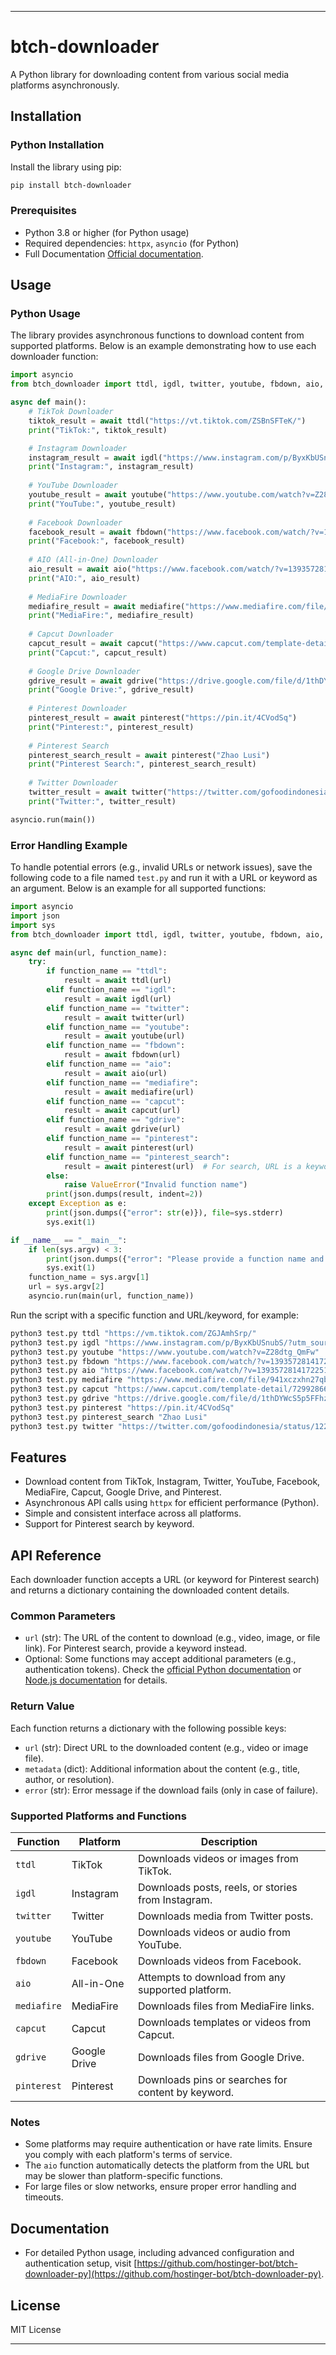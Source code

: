 ---

# btch-downloader

A Python library for downloading content from various social media platforms asynchronously.

## Installation

### Python Installation
Install the library using pip:

```bash
pip install btch-downloader
```


### Prerequisites
- Python 3.8 or higher (for Python usage)
- Required dependencies: `httpx`, `asyncio` (for Python)
- Full Documentation [Official documentation](https://github.com/hostinger-bot/btch-downloader-py).

## Usage

### Python Usage
The library provides asynchronous functions to download content from supported platforms. Below is an example demonstrating how to use each downloader function:

```python
import asyncio
from btch_downloader import ttdl, igdl, twitter, youtube, fbdown, aio, mediafire, capcut, gdrive, pinterest

async def main():
    # TikTok Downloader
    tiktok_result = await ttdl("https://vt.tiktok.com/ZSBnSFTeK/")
    print("TikTok:", tiktok_result)

    # Instagram Downloader
    instagram_result = await igdl("https://www.instagram.com/p/ByxKbUSnubS/?utm_source=ig_web_copy_link")
    print("Instagram:", instagram_result)
    
    # YouTube Downloader
    youtube_result = await youtube("https://www.youtube.com/watch?v=Z28dtg_QmFw")
    print("YouTube:", youtube_result)
    
    # Facebook Downloader
    facebook_result = await fbdown("https://www.facebook.com/watch/?v=1393572814172251")
    print("Facebook:", facebook_result)
    
    # AIO (All-in-One) Downloader
    aio_result = await aio("https://www.facebook.com/watch/?v=1393572814172251")
    print("AIO:", aio_result)
    
    # MediaFire Downloader
    mediafire_result = await mediafire("https://www.mediafire.com/file/941xczxhn27qbby/GBWA_V12.25FF-By.SamMods-.apk/file")
    print("MediaFire:", mediafire_result)
    
    # Capcut Downloader
    capcut_result = await capcut("https://www.capcut.com/template-detail/7299286607478181121?template_id=7299286607478181121&share_token=80302b19-8026-4101-81df-2fd9a9cecb9c&enter_from=template_detail®ion=ID&language=in&platform=copy_link&is_copy_link=1")
    print("Capcut:", capcut_result)
    
    # Google Drive Downloader
    gdrive_result = await gdrive("https://drive.google.com/file/d/1thDYWcS5p5FFhzTpTev7RUv0VFnNQyZ4/view?usp=drivesdk")
    print("Google Drive:", gdrive_result)
    
    # Pinterest Downloader
    pinterest_result = await pinterest("https://pin.it/4CVodSq")
    print("Pinterest:", pinterest_result)
    
    # Pinterest Search
    pinterest_search_result = await pinterest("Zhao Lusi")
    print("Pinterest Search:", pinterest_search_result)
    
    # Twitter Downloader
    twitter_result = await twitter("https://twitter.com/gofoodindonesia/status/1229369819511709697")
    print("Twitter:", twitter_result)

asyncio.run(main())
```

### Error Handling Example
To handle potential errors (e.g., invalid URLs or network issues), save the following code to a file named `test.py` and run it with a URL or keyword as an argument. Below is an example for all supported functions:

```python
import asyncio
import json
import sys
from btch_downloader import ttdl, igdl, twitter, youtube, fbdown, aio, mediafire, capcut, gdrive, pinterest

async def main(url, function_name):
    try:
        if function_name == "ttdl":
            result = await ttdl(url)
        elif function_name == "igdl":
            result = await igdl(url)
        elif function_name == "twitter":
            result = await twitter(url)
        elif function_name == "youtube":
            result = await youtube(url)
        elif function_name == "fbdown":
            result = await fbdown(url)
        elif function_name == "aio":
            result = await aio(url)
        elif function_name == "mediafire":
            result = await mediafire(url)
        elif function_name == "capcut":
            result = await capcut(url)
        elif function_name == "gdrive":
            result = await gdrive(url)
        elif function_name == "pinterest":
            result = await pinterest(url)
        elif function_name == "pinterest_search":
            result = await pinterest(url)  # For search, URL is a keyword
        else:
            raise ValueError("Invalid function name")
        print(json.dumps(result, indent=2))
    except Exception as e:
        print(json.dumps({"error": str(e)}), file=sys.stderr)
        sys.exit(1)

if __name__ == "__main__":
    if len(sys.argv) < 3:
        print(json.dumps({"error": "Please provide a function name and URL/keyword"}), file=sys.stderr)
        sys.exit(1)
    function_name = sys.argv[1]
    url = sys.argv[2]
    asyncio.run(main(url, function_name))
```

Run the script with a specific function and URL/keyword, for example:

```bash
python3 test.py ttdl "https://vm.tiktok.com/ZGJAmhSrp/"
python3 test.py igdl "https://www.instagram.com/p/ByxKbUSnubS/?utm_source=ig_web_copy_link"
python3 test.py youtube "https://www.youtube.com/watch?v=Z28dtg_QmFw"
python3 test.py fbdown "https://www.facebook.com/watch/?v=1393572814172251"
python3 test.py aio "https://www.facebook.com/watch/?v=1393572814172251"
python3 test.py mediafire "https://www.mediafire.com/file/941xczxhn27qbby/GBWA_V12.25FF-By.SamMods-.apk/file"
python3 test.py capcut "https://www.capcut.com/template-detail/7299286607478181121?template_id=7299286607478181121&share_token=80302b19-8026-4101-81df-2fd9a9cecb9c&enter_from=template_detail®ion=ID&language=in&platform=copy_link&is_copy_link=1"
python3 test.py gdrive "https://drive.google.com/file/d/1thDYWcS5p5FFhzTpTev7RUv0VFnNQyZ4/view?usp=drivesdk"
python3 test.py pinterest "https://pin.it/4CVodSq"
python3 test.py pinterest_search "Zhao Lusi"
python3 test.py twitter "https://twitter.com/gofoodindonesia/status/1229369819511709697"
```

## Features
- Download content from TikTok, Instagram, Twitter, YouTube, Facebook, MediaFire, Capcut, Google Drive, and Pinterest.
- Asynchronous API calls using `httpx` for efficient performance (Python).
- Simple and consistent interface across all platforms.
- Support for Pinterest search by keyword.

## API Reference

Each downloader function accepts a URL (or keyword for Pinterest search) and returns a dictionary containing the downloaded content details.

### Common Parameters
- `url` (str): The URL of the content to download (e.g., video, image, or file link). For Pinterest search, provide a keyword instead.
- Optional: Some functions may accept additional parameters (e.g., authentication tokens). Check the [official Python documentation](https://github.com/hostinger-bot/btch-downloader-py) or [Node.js documentation](https://github.com/hostinger-bot/btch-downloader) for details.

### Return Value
Each function returns a dictionary with the following possible keys:
- `url` (str): Direct URL to the downloaded content (e.g., video or image file).
- `metadata` (dict): Additional information about the content (e.g., title, author, or resolution).
- `error` (str): Error message if the download fails (only in case of failure).

### Supported Platforms and Functions
| Function     | Platform       | Description                                      |
|--------------|----------------|--------------------------------------------------|
| `ttdl`       | TikTok         | Downloads videos or images from TikTok.          |
| `igdl`       | Instagram      | Downloads posts, reels, or stories from Instagram.|
| `twitter`    | Twitter        | Downloads media from Twitter posts.              |
| `youtube`    | YouTube        | Downloads videos or audio from YouTube.          |
| `fbdown`     | Facebook       | Downloads videos from Facebook.                  |
| `aio`        | All-in-One     | Attempts to download from any supported platform. |
| `mediafire`  | MediaFire      | Downloads files from MediaFire links.            |
| `capcut`     | Capcut         | Downloads templates or videos from Capcut.       |
| `gdrive`     | Google Drive   | Downloads files from Google Drive.               |
| `pinterest`  | Pinterest      | Downloads pins or searches for content by keyword.|

### Notes
- Some platforms may require authentication or have rate limits. Ensure you comply with each platform's terms of service.
- The `aio` function automatically detects the platform from the URL but may be slower than platform-specific functions.
- For large files or slow networks, ensure proper error handling and timeouts.

## Documentation
- For detailed Python usage, including advanced configuration and authentication setup, visit [https://github.com/hostinger-bot/btch-downloader-py](https://github.com/hostinger-bot/btch-downloader-py).

## License
MIT License

---